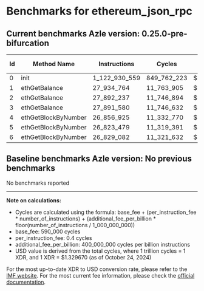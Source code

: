 # Benchmarks for ethereum_json_rpc

## Current benchmarks Azle version: 0.25.0-pre-bifurcation

| Id  | Method Name         | Instructions  | Cycles      | USD           | USD/Million Calls |
| --- | ------------------- | ------------- | ----------- | ------------- | ----------------- |
| 0   | init                | 1_122_930_559 | 849_762_223 | $0.0011299033 | $1_129.90         |
| 1   | ethGetBalance       | 27_934_764    | 11_763_905  | $0.0000156421 | $15.64            |
| 2   | ethGetBalance       | 27_892_237    | 11_746_894  | $0.0000156195 | $15.61            |
| 3   | ethGetBalance       | 27_891_580    | 11_746_632  | $0.0000156191 | $15.61            |
| 4   | ethGetBlockByNumber | 26_856_925    | 11_332_770  | $0.0000150688 | $15.06            |
| 5   | ethGetBlockByNumber | 26_823_479    | 11_319_391  | $0.0000150511 | $15.05            |
| 6   | ethGetBlockByNumber | 26_829_082    | 11_321_632  | $0.0000150540 | $15.05            |

## Baseline benchmarks Azle version: No previous benchmarks

No benchmarks reported

---

**Note on calculations:**

-   Cycles are calculated using the formula: base_fee + (per_instruction_fee \* number_of_instructions) + (additional_fee_per_billion \* floor(number_of_instructions / 1_000_000_000))
-   base_fee: 590_000 cycles
-   per_instruction_fee: 0.4 cycles
-   additional_fee_per_billion: 400_000_000 cycles per billion instructions
-   USD value is derived from the total cycles, where 1 trillion cycles = 1 XDR, and 1 XDR = $1.329670 (as of October 24, 2024)

For the most up-to-date XDR to USD conversion rate, please refer to the [IMF website](https://www.imf.org/external/np/fin/data/rms_sdrv.aspx).
For the most current fee information, please check the [official documentation](https://internetcomputer.org/docs/current/developer-docs/gas-cost#execution).
